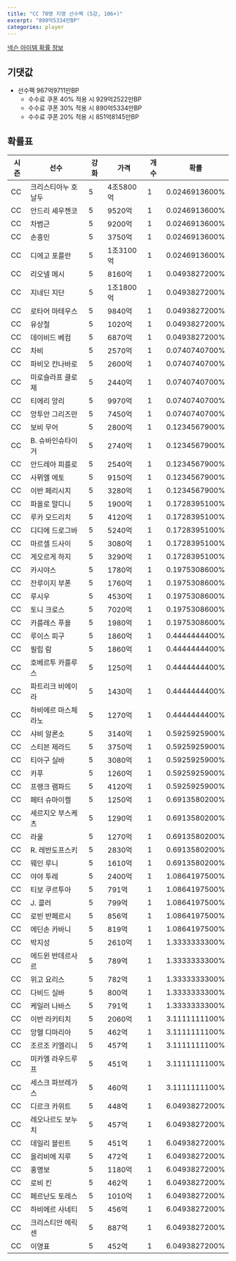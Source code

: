 ```yaml
---
title: "CC 70명 지명 선수팩 (5강, 106+)"
excerpt: "890억5334만BP"
categories: player
---
```

[넥슨 아이템 확률 정보](http://iteminfo.nexon.com/probability/fco?sn=7353)

## 기댓값
- 선수팩 967억9711만BP
  - 수수료 쿠폰 40% 적용 시 929억2522만BP
  - 수수료 쿠폰 30% 적용 시 890억5334만BP
  - 수수료 쿠폰 20% 적용 시 851억8145만BP


## 확률표

|시즌|선수|강화|가격|개수|확률|
|---|---|---|---|---|---|
|CC|크리스티아누 호날두|5|4조5800억|1|0.0246913600%|
|CC|안드리 셰우첸코|5|9520억|1|0.0246913600%|
|CC|차범근|5|9200억|1|0.0246913600%|
|CC|손흥민|5|3750억|1|0.0246913600%|
|CC|디에고 포를란|5|1조3100억|1|0.0246913600%|
|CC|리오넬 메시|5|8160억|1|0.0493827200%|
|CC|지네딘 지단|5|1조1800억|1|0.0493827200%|
|CC|로타어 마테우스|5|9840억|1|0.0493827200%|
|CC|유상철|5|1020억|1|0.0493827200%|
|CC|데이비드 베컴|5|6870억|1|0.0493827200%|
|CC|차비|5|2570억|1|0.0740740700%|
|CC|파비오 칸나바로|5|2600억|1|0.0740740700%|
|CC|미로슬라프 클로제|5|2440억|1|0.0740740700%|
|CC|티에리 앙리|5|9970억|1|0.0740740700%|
|CC|앙투안 그리즈만|5|7450억|1|0.0740740700%|
|CC|보비 무어|5|2800억|1|0.1234567900%|
|CC|B. 슈바인슈타이거|5|2740억|1|0.1234567900%|
|CC|안드레아 피를로|5|2540억|1|0.1234567900%|
|CC|사뮈엘 에토|5|9150억|1|0.1234567900%|
|CC|이반 페리시치|5|3280억|1|0.1234567900%|
|CC|파올로 말디니|5|1900억|1|0.1728395100%|
|CC|루카 모드리치|5|4120억|1|0.1728395100%|
|CC|디디에 드로그바|5|5240억|1|0.1728395100%|
|CC|마르셀 드사이|5|3080억|1|0.1728395100%|
|CC|게오르게 하지|5|3290억|1|0.1728395100%|
|CC|카시야스|5|1780억|1|0.1975308600%|
|CC|잔루이지 부폰|5|1760억|1|0.1975308600%|
|CC|루시우|5|4530억|1|0.1975308600%|
|CC|토니 크로스|5|7020억|1|0.1975308600%|
|CC|카를레스 푸욜|5|1980억|1|0.1975308600%|
|CC|루이스 피구|5|1860억|1|0.4444444400%|
|CC|필립 람|5|1860억|1|0.4444444400%|
|CC|호베르투 카를루스|5|1250억|1|0.4444444400%|
|CC|파트리크 비에이라|5|1430억|1|0.4444444400%|
|CC|하비에르 마스체라노|5|1270억|1|0.4444444400%|
|CC|샤비 알론소|5|3140억|1|0.5925925900%|
|CC|스티븐 제라드|5|3750억|1|0.5925925900%|
|CC|티아구 실바|5|3080억|1|0.5925925900%|
|CC|카푸|5|1260억|1|0.5925925900%|
|CC|프랭크 램파드|5|4120억|1|0.5925925900%|
|CC|페터 슈마이켈|5|1250억|1|0.6913580200%|
|CC|세르지오 부스케츠|5|1290억|1|0.6913580200%|
|CC|라울|5|1270억|1|0.6913580200%|
|CC|R. 레반도프스키|5|2830억|1|0.6913580200%|
|CC|웨인 루니|5|1610억|1|0.6913580200%|
|CC|야야 투레|5|2400억|1|1.0864197500%|
|CC|티보 쿠르투아|5|791억|1|1.0864197500%|
|CC|J. 콜러|5|799억|1|1.0864197500%|
|CC|로빈 반페르시|5|856억|1|1.0864197500%|
|CC|에딘손 카바니|5|819억|1|1.0864197500%|
|CC|박지성|5|2610억|1|1.3333333300%|
|CC|에드윈 반데르사르|5|789억|1|1.3333333300%|
|CC|위고 요리스|5|782억|1|1.3333333300%|
|CC|다비드 실바|5|800억|1|1.3333333300%|
|CC|케일러 나바스|5|791억|1|1.3333333300%|
|CC|이반 라키티치|5|2060억|1|3.1111111100%|
|CC|앙헬 디마리아|5|462억|1|3.1111111100%|
|CC|조르조 키엘리니|5|457억|1|3.1111111100%|
|CC|미카엘 라우드루프|5|451억|1|3.1111111100%|
|CC|세스크 파브레가스|5|460억|1|3.1111111100%|
|CC|디르크 카위트|5|448억|1|6.0493827200%|
|CC|레오나르도 보누치|5|457억|1|6.0493827200%|
|CC|데일리 블린트|5|451억|1|6.0493827200%|
|CC|올리비에 지루|5|472억|1|6.0493827200%|
|CC|홍명보|5|1180억|1|6.0493827200%|
|CC|로비 킨|5|462억|1|6.0493827200%|
|CC|페르난도 토레스|5|1010억|1|6.0493827200%|
|CC|하비에르 사네티|5|456억|1|6.0493827200%|
|CC|크리스티안 에릭센|5|887억|1|6.0493827200%|
|CC|이영표|5|452억|1|6.0493827200%|
